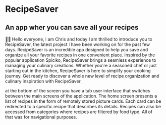 # RecipeSaver
## An app wher you can save all your recipes

👋🏼 Hello everyone, I am Chris and today I am thrilled to introduce you to RecipeSaver, the latest project I have been working on for the past few days. RecipeSaver is an incredible app designed to help you save and organize all your favorite recipes in one convenient place. Inspired by the popular application Spiciko, RecipeSaver brings a seamless experience to managing your culinary creations. Whether you're a seasoned chef or just starting out in the kitchen, RecipeSaver is here to simplify your cooking journey. Get ready to discover a whole new level of recipe organization and culinary inspiration with RecipeSaver.

at the bottom of the screen you have a tab user interface that switches between the main screens of the application. The home screen presents a list of recipes in the form of remotely stored picture cards. Each card can be redirected to a specific recipe that describes its details. Recipes can also be accessed from categories where recipes are filtered by food type. All of that was for navigational purposes.
